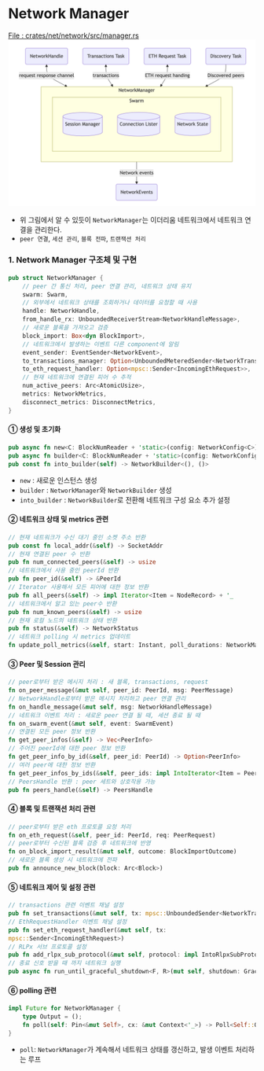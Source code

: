 # Network Manager
[File : crates/net/network/src/manager.rs](https://github.com/paradigmxyz/reth/blob/main/crates/net/network/src/manager.rs)
![alt text](overview.png)
- 위 그림에서 알 수 있듯이 `NetworkManager`는 이더리움 네트워크에서 네트워크 연결을 관리한다.
- `peer 연결`, `세션 관리`, `블록 전파`, `트랜잭션 처리`

### 1. Network Manager 구조체 및 구현
```Rust
pub struct NetworkManager {
    // peer 간 통신 처리, peer 연결 관리, 네트워크 상태 유지
    swarm: Swarm,
    // 외부에서 네트워크 상태를 조회하거나 데이터를 요청할 때 사용 
    handle: NetworkHandle,
    from_handle_rx: UnboundedReceiverStream<NetworkHandleMessage>,
    // 새로운 블록을 가져오고 검증
    block_import: Box<dyn BlockImport>,
    // 네트워크에서 발생하는 이벤트 다른 component에 알림
    event_sender: EventSender<NetworkEvent>,
    to_transactions_manager: Option<UnboundedMeteredSender<NetworkTransactionEvent>>,
    to_eth_request_handler: Option<mpsc::Sender<IncomingEthRequest>>,
    // 현재 네트워크에 연결된 피어 수 추적
    num_active_peers: Arc<AtomicUsize>,
    metrics: NetworkMetrics,
    disconnect_metrics: DisconnectMetrics,
}
```
#### ① 생성 및 초기화 
```Rust
pub async fn new<C: BlockNumReader + 'static>(config: NetworkConfig<C>) -> Result<Self, NetworkError>
pub async fn builder<C: BlockNumReader + 'static>(config: NetworkConfig<C>) -> Result<NetworkBuilder<(), ()>, NetworkError>
pub const fn into_builder(self) -> NetworkBuilder<(), ()>
```
- `new` : 새로운 인스턴스 생성
- `builder` : `NetworkManager`와 `NetworkBuilder` 생성
- `into_builder` : `NetworkBuilder`로 전환해 네트워크 구성 요소 추가 설정 

#### ② 네트워크 상태 및 metrics 관련
```Rust
// 현재 네트워크가 수신 대기 중인 소켓 주소 반환
pub const fn local_addr(&self) -> SocketAddr
// 현재 연결된 peer 수 반환 
pub fn num_connected_peers(&self) -> usize
// 네트워크에서 사용 중인 peerId 반환
pub fn peer_id(&self) -> &PeerId
// Iterator 사용해서 모든 피어에 대한 정보 반환
pub fn all_peers(&self) -> impl Iterator<Item = NodeRecord> + '_
// 네트워크에서 알고 있는 peer수 반환 
pub fn num_known_peers(&self) -> usize
// 현재 로컬 노드의 네트워크 상태 반환 
pub fn status(&self) -> NetworkStatus
// 네트워크 polling 시 metrics 업데이트
fn update_poll_metrics(&self, start: Instant, poll_durations: NetworkManagerPollDurations)
```

#### ③ Peer 및 Session 관리 
```Rust
// peer로부터 받은 메시지 처리 : 새 블록, transactions, request
fn on_peer_message(&mut self, peer_id: PeerId, msg: PeerMessage)
// NetworkHandle로부터 받은 메시지 처리하고 peer 연결 관리 
fn on_handle_message(&mut self, msg: NetworkHandleMessage)
// 네트워크 이벤트 처리 : 새로운 peer 연결 될 때, 세션 종료 될 때 
fn on_swarm_event(&mut self, event: SwarmEvent)
// 연결된 모든 peer 정보 반환
fn get_peer_infos(&self) -> Vec<PeerInfo>
// 주어진 peerId에 대한 peer 정보 반환
fn get_peer_info_by_id(&self, peer_id: PeerId) -> Option<PeerInfo>
// 여러 peer에 대한 정보 반환
fn get_peer_infos_by_ids(&self, peer_ids: impl IntoIterator<Item = PeerId>) -> Vec<PeerInfo>
// PeersHandle 반환 : peer 세트와 상호작용 가능 
pub fn peers_handle(&self) -> PeersHandle
```
#### ④ 블록 및 트랜잭션 처리 관련 
```Rust
// peer로부터 받은 eth 프로토콜 요청 처리 
fn on_eth_request(&self, peer_id: PeerId, req: PeerRequest)
// peer로부터 수신된 블록 검증 후 네트워크에 반영
fn on_block_import_result(&mut self, outcome: BlockImportOutcome)
// 새로운 블록 생성 시 네트워크에 전파
pub fn announce_new_block(block: Arc<Block>)
```
#### ⑤ 네트워크 제어 및 설정 관련

```Rust
// transactions 관련 이벤트 채널 설정
pub fn set_transactions(&mut self, tx: mpsc::UnboundedSender<NetworkTransactionEvent>)
// EthRequestHandler 이벤트 채널 설정
pub fn set_eth_request_handler(&mut self, tx: 
mpsc::Sender<IncomingEthRequest>)
// RLPx 서브 프로토콜 설정
pub fn add_rlpx_sub_protocol(&mut self, protocol: impl IntoRlpxSubProtocol)
// 종료 신호 받을 때 까지 네트워크 실행
pub async fn run_until_graceful_shutdown<F, R>(mut self, shutdown: GracefulShutdown, shutdown_hook: F) -> R
```
#### ⑥ polling 관련 
```Rust
impl Future for NetworkManager {
    type Output = ();
    fn poll(self: Pin<&mut Self>, cx: &mut Context<'_>) -> Poll<Self::Output>
}
```
- `poll`: `NetworkManager`가 계속해서 네트워크 상태를 갱신하고, 발생 이벤트 처리하는 루프